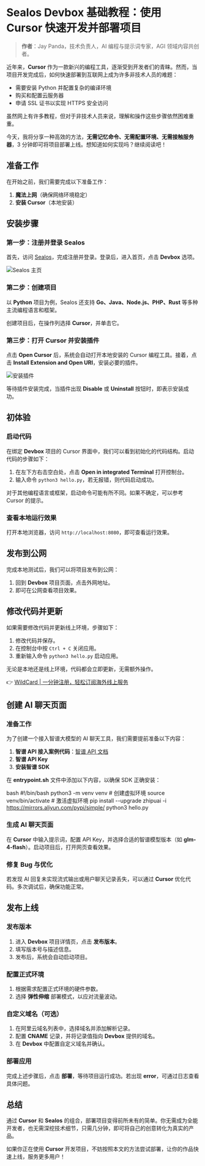 # Sealos Devbox 基础教程：使用 Cursor 快速开发并部署项目

> **作者**：Jay Panda，技术负责人，AI 编程与提示词专家，AGI 领域内容共创者。

近年来，**Cursor** 作为一款新兴的编程工具，逐渐受到开发者们的青睐。然而，当项目开发完成后，如何快速部署到互联网上成为许多非技术人员的难题：

- 需要安装 Python 并配置复杂的编译环境
- 购买和配置云服务器
- 申请 SSL 证书以实现 HTTPS 安全访问

虽然网上有许多教程，但对于非技术人员来说，理解和操作这些步骤依然困难重重。

今天，我将分享一种高效的方法，**无需记忆命令、无需配置环境、无需接触服务器**，3 分钟即可将项目部署上线。想知道如何实现吗？继续阅读吧！

## 准备工作

在开始之前，我们需要完成以下准备工作：

1. **魔法上网**（确保网络环境稳定）
2. **安装 Cursor**（本地安装）

## 安装步骤

### 第一步：注册并登录 Sealos

首先，访问 [Sealos](https://hzh.sealos.run)，完成注册并登录。登录后，进入首页，点击 **Devbox** 选项。

![Sealos 主页](https://bbtdd.com/img/2035718024796930.webp)

### 第二步：创建项目

以 **Python** 项目为例，Sealos 还支持 **Go、Java、Node.js、PHP、Rust** 等多种主流编程语言和框架。

创建项目后，在操作列选择 **Cursor**，并单击它。

### 第三步：打开 Cursor 并安装插件

点击 **Open Cursor** 后，系统会自动打开本地安装的 Cursor 编程工具。接着，点击 **Install Extension and Open URI**，安装必要的插件。

![安装插件](https://bbtdd.com/img/2542860605325101.webp)

等待插件安装完成，当插件出现 **Disable** 或 **Uninstall** 按钮时，即表示安装成功。

## 初体验

### 启动代码

在绑定 **Devbox** 项目的 Cursor 界面中，我们可以看到初始化的代码结构。启动代码的步骤如下：

1. 在左下方右击空白处，点击 **Open in integrated Terminal** 打开控制台。
2. 输入命令 `python3 hello.py`，若无报错，则代码启动成功。

对于其他编程语言或框架，启动命令可能有所不同。如果不确定，可以参考 Cursor 的提示。

### 查看本地运行效果

打开本地浏览器，访问 `http://localhost:8080`，即可查看运行效果。

## 发布到公网

完成本地测试后，我们可以将项目发布到公网：

1. 回到 **Devbox** 项目页面，点击外网地址。
2. 即可在公网查看项目效果。

## 修改代码并更新

如果需要修改代码并更新线上环境，步骤如下：

1. 修改代码并保存。
2. 在控制台中按 `Ctrl + C` 关闭应用。
3. 重新输入命令 `python3 hello.py` 启动应用。

无论是本地还是线上环境，代码都会立即更新，无需额外操作。

👉 [WildCard | 一分钟注册，轻松订阅海外线上服务](https://bbtdd.com/WildCard)

## 创建 AI 聊天页面

### 准备工作

为了创建一个接入智谱大模型的 AI 聊天工具，我们需要提前准备以下内容：

1. **智谱 API 接入案例代码**：[智谱 API 文档](https://www.bigmodel.cn/dev/api/normal-model/glm-4)
2. **智谱 API Key**
3. **安装智谱 SDK**

在 **entrypoint.sh** 文件中添加以下内容，以确保 SDK 正确安装：

bash
#!/bin/bash
python3 -m venv venv  # 创建虚拟环境
source venv/bin/activate  # 激活虚拟环境
pip install --upgrade zhipuai -i https://mirrors.aliyun.com/pypi/simple/
python3 hello.py


### 生成 AI 聊天页面

在 **Cursor** 中输入提示词，配置 API Key，并选择合适的智谱模型版本（如 **glm-4-flash**）。启动项目后，打开网页查看效果。

### 修复 Bug 与优化

若发现 AI 回复未实现流式输出或用户聊天记录丢失，可以通过 **Cursor** 优化代码。多次调试后，确保功能正常。

## 发布上线

### 发布版本

1. 进入 **Devbox** 项目详情页，点击 **发布版本**。
2. 填写版本号与描述信息。
3. 发布后，系统会自动启动项目。

### 配置正式环境

1. 根据需求配置正式环境的硬件参数。
2. 选择 **弹性伸缩** 部署模式，以应对流量波动。

### 自定义域名（可选）

1. 在阿里云域名列表中，选择域名并添加解析记录。
2. 配置 **CNAME** 记录，并将记录值指向 **Devbox** 提供的域名。
3. 在 **Devbox** 中配置自定义域名并确认。

### 部署应用

完成上述步骤后，点击 **部署**，等待项目运行成功。若出现 **error**，可通过日志查看具体问题。

## 总结

通过 **Cursor** 和 **Sealos** 的组合，部署项目变得前所未有的简单。你无需成为全能开发者，也无需深挖技术细节，只需几分钟，即可将自己的创意转化为真实的产品。

如果你正在使用 **Cursor** 开发项目，不妨按照本文的方法尝试部署，让你的作品快速上线，服务更多用户！